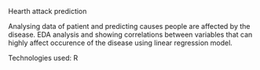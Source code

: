 Hearth attack prediction

Analysing data of patient and predicting causes people are affected by the disease. 
EDA analysis and showing correlations between variables that can highly affect occurence of the disease using linear regression model.

Technologies used: R
